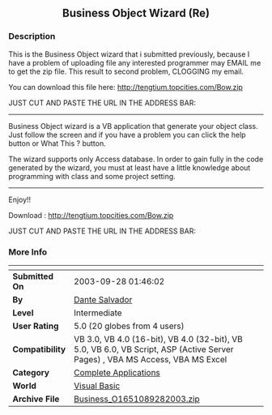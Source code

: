 ﻿<div align="center">

## Business Object Wizard \(Re\)


</div>

### Description

This is the Business Object wizard that i submitted previously, because I have a problem of uploading file any interested programmer may EMAIL me to get the zip file. This result to second problem, CLOGGING my email.

You can download this file here: http://tengtium.topcities.com/Bow.zip

JUST CUT AND PASTE THE URL IN THE ADDRESS BAR:

----

Business Object wizard is a VB application that generate your object class. Just follow the screen and if you have a problem you can click the help button or What This ? button.

The wizard supports only Access database. In order to gain fully in the code generated by the wizard, you must at least have a little knowledge about programming with class and some project setting.

----

Enjoy!!

Download : http://tengtium.topcities.com/Bow.zip

JUST CUT AND PASTE THE URL IN THE ADDRESS BAR:
 
### More Info
 


<span>             |<span>
---                |---
**Submitted On**   |2003-09-28 01:46:02
**By**             |[Dante Salvador](https://github.com/Planet-Source-Code/PSCIndex/blob/master/ByAuthor/dante-salvador.md)
**Level**          |Intermediate
**User Rating**    |5.0 (20 globes from 4 users)
**Compatibility**  |VB 3\.0, VB 4\.0 \(16\-bit\), VB 4\.0 \(32\-bit\), VB 5\.0, VB 6\.0, VB Script, ASP \(Active Server Pages\) , VBA MS Access, VBA MS Excel
**Category**       |[Complete Applications](https://github.com/Planet-Source-Code/PSCIndex/blob/master/ByCategory/complete-applications__1-27.md)
**World**          |[Visual Basic](https://github.com/Planet-Source-Code/PSCIndex/blob/master/ByWorld/visual-basic.md)
**Archive File**   |[Business\_O1651089282003\.zip](https://github.com/Planet-Source-Code/dante-salvador-business-object-wizard-re__1-48835/archive/master.zip)








